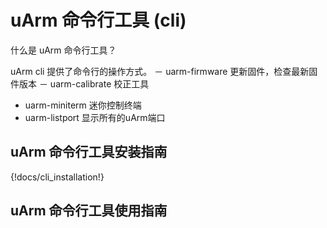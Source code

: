 # uArm 命令行工具 (cli)

什么是 uArm 命令行工具？

uArm cli 提供了命令行的操作方式。
－ uarm-firmware 更新固件，检查最新固件版本
－ uarm-calibrate 校正工具
- uarm-miniterm 迷你控制终端
- uarm-listport 显示所有的uArm端口

## uArm 命令行工具安装指南

{!docs/cli_installation!}

## uArm 命令行工具使用指南
